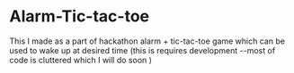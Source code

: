 # Alarm-Tic-tac-toe

This I made as a part of hackathon
alarm + tic-tac-toe game which can be used to wake up at desired time
 (this is requires development --most of code is cluttered which I will do soon )
